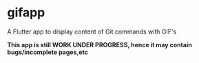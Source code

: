 # gifapp
A Flutter app to display content of Git commands with GIF's

**This app is still WORK UNDER PROGRESS, hence it may contain bugs/incomplete pages,etc**
